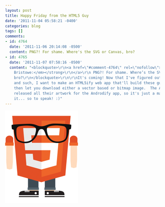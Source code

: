 ```yaml
---
layout: post
title: Happy Friday from the HTML5 Guy
date: '2011-11-04 05:58:21 -0400'
categories: blog
tags: []
comments:
- id: 4764
  date: '2011-11-06 20:14:08 -0500'
  content: PNG?! For shame. Where's the SVG or Canvas, bro?
- id: 4765
  date: '2011-11-07 07:58:16 -0500'
  content: "<blockquote>\r\n<a href=\"#comment-4764\" rel=\"nofollow\">\r\n<strong><em>John
    Bristowe:</em></strong>\r\n</a>\r\n PNG?! For shame. Where’s the SVG or Canvas,
    bro?\r\n</blockquote>\r\n\r\nIt's coming! Now that I've figured out the proportions
    and such, I want to make an HTML5ify web app that'll build these guys for you,
    then let you download either a vector based or bitmap image.  The Android team
    released all their artwork for the Androdify app, so it's just a matter of webifying
    it... so to speak! :)"
---
```


[![](/assets/HTML5-Guy-237x300.png "HTML5-Guy")](/assets/HTML5-Guy.png)